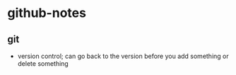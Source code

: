 # github-notes

## git

* version control; can go back to the version before you add something or delete something 
